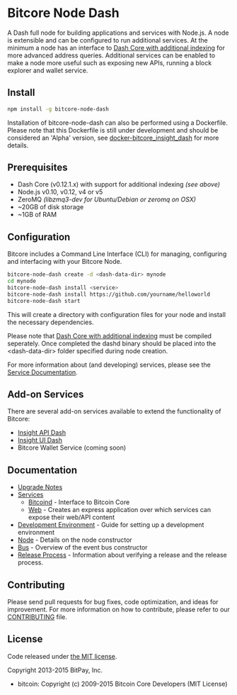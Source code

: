 Bitcore Node Dash
============

A Dash full node for building applications and services with Node.js. A node is extensible and can be configured to run additional services. At the minimum a node has an interface to [Dash Core with additional indexing](https://github.com/snogcel/dash/tree/v0.12.1.x) for more advanced address queries. Additional services can be enabled to make a node more useful such as exposing new APIs, running a block explorer and wallet service.

## Install

```bash
npm install -g bitcore-node-dash
```

Installation of bitcore-node-dash can also be performed using a Dockerfile. Please note that this Dockerfile is still under development and should be considered an 'Alpha' version, see [docker-bitcore_insight_dash](https://github.com/moocowmoo/docker-bitcore_insight_dash) for more details.

## Prerequisites

- Dash Core (v0.12.1.x) with support for additional indexing *(see above)*
- Node.js v0.10, v0.12, v4 or v5
- ZeroMQ *(libzmq3-dev for Ubuntu/Debian or zeromq on OSX)*
- ~20GB of disk storage
- ~1GB of RAM

## Configuration

Bitcore includes a Command Line Interface (CLI) for managing, configuring and interfacing with your Bitcore Node.

```bash
bitcore-node-dash create -d <dash-data-dir> mynode
cd mynode
bitcore-node-dash install <service>
bitcore-node-dash install https://github.com/yourname/helloworld
bitcore-node-dash start
```

This will create a directory with configuration files for your node and install the necessary dependencies.

Please note that [Dash Core with additional indexing](https://github.com/snogcel/dash/tree/v0.12.1.x) must be compiled seperately. Once completed the dashd binary should be placed into the &lt;dash-data-dir&gt; folder specified during node creation.

For more information about (and developing) services, please see the [Service Documentation](docs/services.md).

## Add-on Services

There are several add-on services available to extend the functionality of Bitcore:

- [Insight API Dash](https://github.com/dashpay/insight-api-dash/tree/master)
- [Insight UI Dash](https://github.com/dashpay/insight-ui-dash/tree/master)
- Bitcore Wallet Service (coming soon)

## Documentation

- [Upgrade Notes](docs/upgrade.md)
- [Services](docs/services.md)
  - [Bitcoind](docs/services/bitcoind.md) - Interface to Bitcoin Core
  - [Web](docs/services/web.md) - Creates an express application over which services can expose their web/API content
- [Development Environment](docs/development.md) - Guide for setting up a development environment
- [Node](docs/node.md) - Details on the node constructor
- [Bus](docs/bus.md) - Overview of the event bus constructor
- [Release Process](docs/release.md) - Information about verifying a release and the release process.

## Contributing

Please send pull requests for bug fixes, code optimization, and ideas for improvement. For more information on how to contribute, please refer to our [CONTRIBUTING](https://github.com/bitpay/bitcore/blob/master/CONTRIBUTING.md) file.

## License

Code released under [the MIT license](https://github.com/bitpay/bitcore-node-dash/blob/master/LICENSE).

Copyright 2013-2015 BitPay, Inc.

- bitcoin: Copyright (c) 2009-2015 Bitcoin Core Developers (MIT License)
